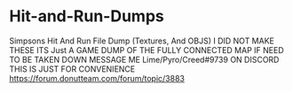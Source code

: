 # Hit-and-Run-Dumps
Simpsons Hit And Run File Dump (Textures, And OBJS)
I DID NOT MAKE THESE ITS Just A GAME DUMP OF THE FULLY CONNECTED MAP IF NEED TO BE TAKEN DOWN MESSAGE ME Lime/Pyro/Creed#9739 ON DISCORD THIS IS JUST FOR CONVENIENCE
https://forum.donutteam.com/forum/topic/3883
